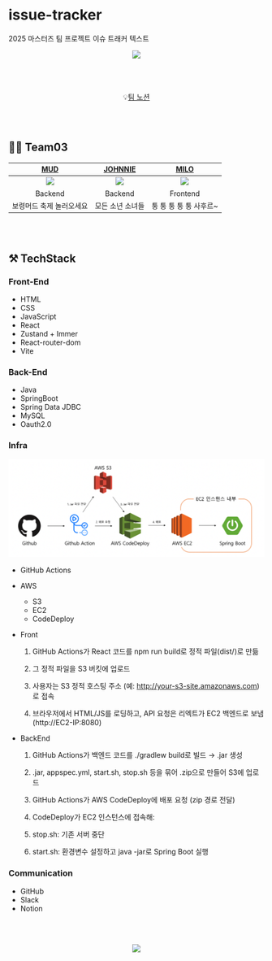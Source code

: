 # issue-tracker

2025 마스터즈 팀 프로젝트 이슈 트래커
텍스트

<div align="center">
<img src="https://capsule-render.vercel.app/api?type=shark&height=280&text=🎯%20Issue%20Tracker&reversal=true&textBg=false&fontAlign=50&animation=twinkling&rotate=0&fontSize=80&fontAlignY=35&desc=Team03&descAlignY=50&descAlign=78.5&theme=radical"/>
</div>

</br></br>

<!--
<div align="center">

[![Hits](https://hits.seeyoufarm.com/api/count/incr/badge.svg?url=https%3A%2F%2Fgithub.com%2Fcodesquad-masters2024-team02%2Fissue-tracker%2F&count_bg=%23FF5A9D&title_bg=%23282686&icon=&icon_color=%23000000&title=hits&edge_flat=false)](https://hits.seeyoufarm.com)

</div>
-->

<div align="center">
    💡<a href="https://flint-baritone-8be.notion.site/Issue-Tracker-1ec75c9287fa8069bca8c520db98204f?pvs=4" target="_blank">팀 노션</a> <br>

</div>

</br></br>

## 👋🏻 Team03

<div align="center">

|                    [MUD](https://github.com/jang-jinuk)                     |                 [JOHNNIE](https://github.com/dongchan0105)                  |                     [MILO](https://github.com/y-minion)                     |
| :-------------------------------------------------------------------------: | :-------------------------------------------------------------------------: | :-------------------------------------------------------------------------: |
| <img src="https://avatars.githubusercontent.com/u/143267143?v=4" width=180> | <img src="https://avatars.githubusercontent.com/u/158487744?v=4" width=180> | <img src="https://avatars.githubusercontent.com/u/183694465?v=4" width=180> |
|                                   Backend                                   |                                   Backend                                   |                                  Frontend                                   |
|                          보령머드 축제 놀러오세요                           |                              모든 소년 소녀들                               |                           퉁 퉁 퉁 퉁 퉁 사후르~                            |

</div>

</br></br>

## ⚒️ TechStack

### Front-End

- HTML
- CSS
- JavaScript
- React
- Zustand + Immer
- React-router-dom
- Vite

### Back-End

- Java
- SpringBoot
- Spring Data JDBC
- MySQL
- Oauth2.0

### Infra

![img.png](img.png)

- GitHub Actions
- AWS
  - S3
  - EC2
  - CodeDeploy
- Front
  1. GitHub Actions가 React 코드를 npm run build로 정적 파일(dist/)로 만듦

  2. 그 정적 파일을 S3 버킷에 업로드

  3. 사용자는 S3 정적 호스팅 주소 (예: http://your-s3-site.amazonaws.com)로 접속

  4. 브라우저에서 HTML/JS를 로딩하고, API 요청은 리엑트가 EC2 백엔드로 보냄 (http://EC2-IP:8080)

- BackEnd
  1. GitHub Actions가 백엔드 코드를 ./gradlew build로 빌드 → .jar 생성

  2. .jar, appspec.yml, start.sh, stop.sh 등을 묶어 .zip으로 만들어 S3에 업로드

  3. GitHub Actions가 AWS CodeDeploy에 배포 요청 (zip 경로 전달)

  4. CodeDeploy가 EC2 인스턴스에 접속해:

  5. stop.sh: 기존 서버 중단

  6. start.sh: 환경변수 설정하고 java -jar로 Spring Boot 실행


### Communication

- GitHub
- Slack
- Notion

</br></br>


<div align="center">
<img src="https://capsule-render.vercel.app/api?type=shark&height=280&theme=radical&section=footer" />
</div>
